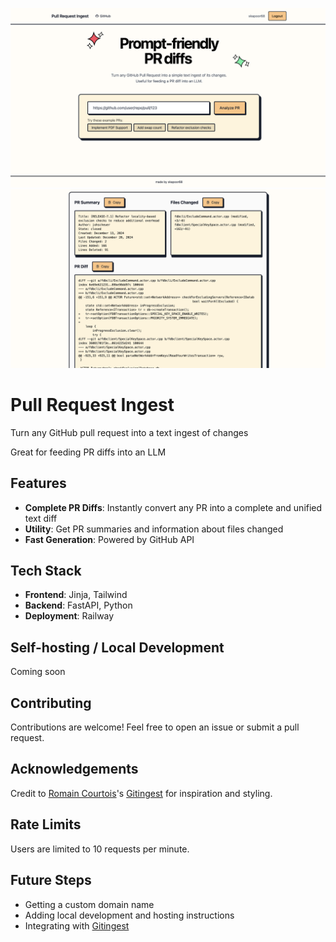 [![Image](./docs/pringest_homescreen.png "Pull Request Ingest Front Page")](https://gitdiagram.com/)
[![Image](./docs/pringest.png "Pull Request Ingest")](https://gitdiagram.com/)


# Pull Request Ingest

Turn any GitHub pull request into a text ingest of changes

Great for feeding PR diffs into an LLM

## Features

- **Complete PR Diffs**: Instantly convert any PR into a complete and unified text diff 
- **Utility**: Get PR summaries and information about files changed
- **Fast Generation**: Powered by GitHub API

## Tech Stack

- **Frontend**: Jinja, Tailwind
- **Backend**: FastAPI, Python
- **Deployment**: Railway

## Self-hosting / Local Development

Coming soon


## Contributing

Contributions are welcome! Feel free to open an issue or submit a pull request.

## Acknowledgements

Credit to [Romain Courtois](https://github.com/cyclotruc)'s [Gitingest](https://gitingest.com/) for inspiration and styling.

## Rate Limits

Users are limited to 10 requests per minute. 

## Future Steps

- Getting a custom domain name
- Adding local development and hosting instructions
- Integrating with [Gitingest](https://gitingest.com/)
